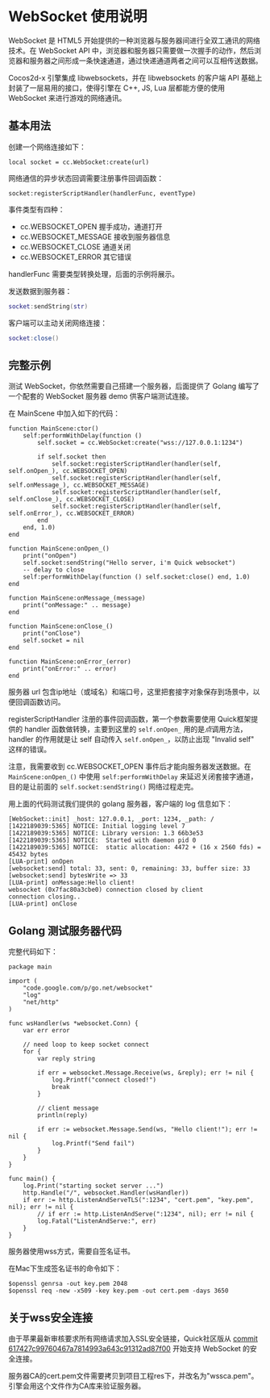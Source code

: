 # WebSocket 使用说明

WebSocket 是 HTML5 开始提供的一种浏览器与服务器间进行全双工通讯的网络技术。在 WebSocket API 中，浏览器和服务器只需要做一次握手的动作，然后浏览器和服务器之间形成一条快速通道，通过快递通道两者之间可以互相传送数据。

Cocos2d-x 引擎集成 libwebsockets，并在 libwebsockets 的客户端 API 基础上封装了一层易用的接口，使得引擎在 C\+\+, JS, Lua 层都能方便的使用 WebSocket 来进行游戏的网络通讯。

## 基本用法

创建一个网络连接如下：

```
local socket = cc.WebSocket:create(url)
```

网络通信的异步状态回调需要注册事件回调函数：

```
socket:registerScriptHandler(handlerFunc, eventType)
```

事件类型有四种：

* cc.WEBSOCKET_OPEN 握手成功，通道打开
* cc.WEBSOCKET_MESSAGE 接收到服务器信息
* cc.WEBSOCKET_CLOSE 通道关闭
* cc.WEBSOCKET_ERROR 其它错误

handlerFunc 需要类型转换处理，后面的示例将展示。

发送数据到服务器：

```lua
socket:sendString(str)
```

客户端可以主动关闭网络连接：

```lua
socket:close()
```

## 完整示例

测试 WebSocket，你依然需要自己搭建一个服务器，后面提供了 Golang 编写了一个配套的 WebSocket 服务器 demo 供客户端测试连接。

在 MainScene 中加入如下的代码：

```
function MainScene:ctor()
	self:performWithDelay(function ()
		self.socket = cc.WebSocket:create("wss://127.0.0.1:1234")

		if self.socket then
			self.socket:registerScriptHandler(handler(self, self.onOpen_), cc.WEBSOCKET_OPEN)
			self.socket:registerScriptHandler(handler(self, self.onMessage_), cc.WEBSOCKET_MESSAGE)
			self.socket:registerScriptHandler(handler(self, self.onClose_), cc.WEBSOCKET_CLOSE)
			self.socket:registerScriptHandler(handler(self, self.onError_), cc.WEBSOCKET_ERROR)
		end
	end, 1.0)
end

function MainScene:onOpen_()
	print("onOpen")
	self.socket:sendString("Hello server, i'm Quick websocket")
	-- delay to close
	self:performWithDelay(function () self.socket:close() end, 1.0)
end

function MainScene:onMessage_(message)
	print("onMessage:" .. message)
end

function MainScene:onClose_()
	print("onClose")
	self.socket = nil
end

function MainScene:onError_(error)
	print("onError:" .. error)
end
```

服务器 url 包含ip地址（或域名）和端口号，这里把套接字对象保存到场景中，以便回调函数访问。

registerScriptHandler 注册的事件回调函数，第一个参数需要使用 Quick框架提供的 handler 函数做转换，主要到这里的 `self.onOpen_` 用的是*点*调用方法，handler 的作用就是让 self 自动传入 `self.onOpen_`，以防止出现 "Invalid self" 这样的错误。

注意，我需要收到 cc.WEBSOCKET_OPEN 事件后才能向服务器发送数据。在 `MainScene:onOpen_()` 中使用 `self:performWithDelay` 来延迟关闭套接字通道，目的是让前面的 `self.socket:sendString()` 网络过程走完。

用上面的代码测试我们提供的 golang 服务器，客户端的 log 信息如下：

```
[WebSocket::init] _host: 127.0.0.1, _port: 1234, _path: /
[1422189039:5365] NOTICE: Initial logging level 7
[1422189039:5365] NOTICE: Library version: 1.3 66b3e53
[1422189039:5365] NOTICE:  Started with daemon pid 0
[1422189039:5365] NOTICE:  static allocation: 4472 + (16 x 2560 fds) = 45432 bytes
[LUA-print] onOpen
[websocket:send] total: 33, sent: 0, remaining: 33, buffer size: 33
[websocket:send] bytesWrite => 33
[LUA-print] onMessage:Hello client!
websocket (0x7fac80a3cbe0) connection closed by client
connection closing..
[LUA-print] onClose
```

## Golang 测试服务器代码

完整代码如下：

```
package main

import (
	"code.google.com/p/go.net/websocket"
	"log"
	"net/http"
)

func wsHandler(ws *websocket.Conn) {
	var err error

	// need loop to keep socket connect
	for {
		var reply string

		if err = websocket.Message.Receive(ws, &reply); err != nil {
			log.Printf("connect closed!")
			break
		}

		// client message
		println(reply)

		if err := websocket.Message.Send(ws, "Hello client!"); err != nil {
			log.Printf("Send fail")
		}
	}
}

func main() {
	log.Print("starting socket server ...")
	http.Handle("/", websocket.Handler(wsHandler))
	if err := http.ListenAndServeTLS(":1234", "cert.pem", "key.pem", nil); err != nil {
		// if err := http.ListenAndServe(":1234", nil); err != nil {
		log.Fatal("ListenAndServe:", err)
	}
}
```

服务器使用wss方式，需要自签名证书。

在Mac下生成签名证书的命令如下：

```
$openssl genrsa -out key.pem 2048
$openssl req -new -x509 -key key.pem -out cert.pem -days 3650
```

## 关于wss安全连接

由于苹果最新审核要求所有网络请求加入SSL安全链接，Quick社区版从 [commit 617427c99760467a7814993a643c91312ad87f00](https://github.com/u0u0/Quick-Cocos2dx-Community/commit/617427c99760467a7814993a643c91312ad87f00)
开始支持 WebSocket 的安全连接。

服务器CA的cert.pem文件需要拷贝到项目工程res下，并改名为"wssca.pem"。引擎会用这个文件作为CA库来验证服务器。